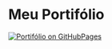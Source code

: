 # Meu Portifólio

[![Portifólio on GitHubPages](https://img.shields.io/static/v1?label=Portif%C3%B3lio&message=GithubPages&color=black&style=for-the-badge)](https://mateusfg7.github.io/portifolio/)